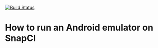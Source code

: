 [![Build Status](https://snap-ci.com/snap-ci-examples/android-emulator/branch/master/build_image)](https://snap-ci.com/snap-ci-examples/android-emulator/branch/master)

# How to run an Android emulator on SnapCI


